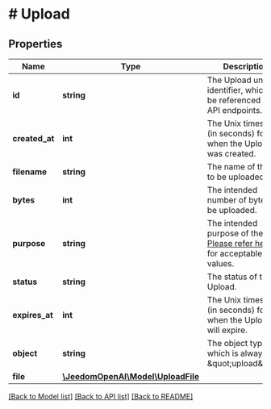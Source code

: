 # # Upload

## Properties

Name | Type | Description | Notes
------------ | ------------- | ------------- | -------------
**id** | **string** | The Upload unique identifier, which can be referenced in API endpoints. |
**created_at** | **int** | The Unix timestamp (in seconds) for when the Upload was created. |
**filename** | **string** | The name of the file to be uploaded. |
**bytes** | **int** | The intended number of bytes to be uploaded. |
**purpose** | **string** | The intended purpose of the file. [Please refer here](/docs/api-reference/files/object#files/object-purpose) for acceptable values. |
**status** | **string** | The status of the Upload. |
**expires_at** | **int** | The Unix timestamp (in seconds) for when the Upload will expire. |
**object** | **string** | The object type, which is always \&quot;upload\&quot;. | [optional]
**file** | [**\JeedomOpenAI\Model\UploadFile**](UploadFile.md) |  | [optional]

[[Back to Model list]](../../README.md#models) [[Back to API list]](../../README.md#endpoints) [[Back to README]](../../README.md)
